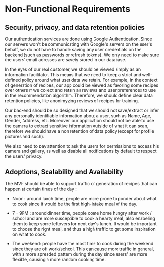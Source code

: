 # Non-Functional Requirements

## Security, privacy, and data retention policies

Our authentication services are done using Google Authentication. Since our servers won't be communicating with Google's servers on the user's behalf, we do not have to handle saving any user credentials on the backend (such as passwords or refresh tokens). We only need to make sure the users' email adresses are savely stored in our database.

In the eyes of our real customer, we should be viewed simply as an information facilitator. This means that we need to keep a strict and well-defined policy around what user data we retain. For example, in the context of generation of recipes, our app could be viewed as favoring some recipes over others if we collect and retain all reviews and user preferences to use in the recommendation algorithm. Therefore, we should define clear data retention policies, like anonimyzing reviews of recipes for training.

Our backend should be so designed that we should not save/extract or infer any personally identifiable information about a user, such as Name, Age, Gender, Address, etc. Moreover, our application should not be able to use the camera to extract sensitive information outside of what it can scan, therefore we should have a non retention of data policy (except for profile pictures and such). 

We also need to pay attention to ask the users for permissions to access his camera and gallery, as well as disable all notifications by default to respect the users' privacy.

## Adoptions, Scalability and Availability

The MVP should be able to support traffic of generation of recipes that can happen at certain times of the day : 
- Noon : around lunch time, people are more prone to ponder about what to cook since it would be the first high-intake meal of the day.

- 7 - 9PM : around dinner time, people come home hungry after work / school and are more susceptible to cook a hearty meal, also enabeling them to keep some leftovers for next day's lunch. It would be important to choose the right meal, and thus a high traffic to get some inspiration on what to cook.

- The weekend: people have the most time to cook during the weekend since they are off work/school. This can cause more traffic in general, with a more spreaded pattern during the day since users' are more flexible, causing a more random cooking time.

